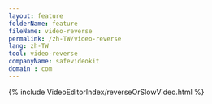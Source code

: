 ```yaml
---
layout: feature
folderName: feature
fileName: video-reverse
permalink: /zh-TW/video-reverse
lang: zh-TW
tool: video-reverse
companyName: safevideokit
domain : com
---
```


{% include VideoEditorIndex/reverseOrSlowVideo.html %}

   